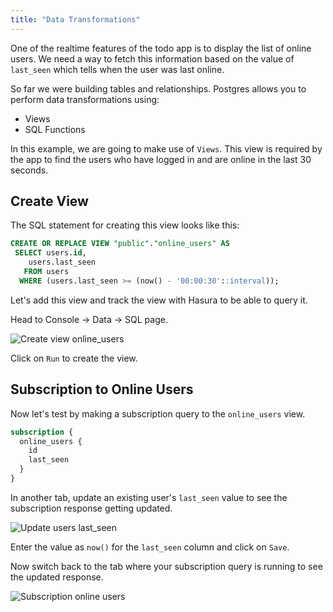 ```yaml
---
title: "Data Transformations"
---
```


One of the realtime features of the todo app is to display the list of online users. We need a way to fetch this information based on the value of `last_seen` which tells when the user was last online.

So far we were building tables and relationships. 
Postgres allows you to perform data transformations using:
- Views
- SQL Functions

In this example, we are going to make use of `Views`. This view is required by the app to find the users who have logged in and are online in the last 30 seconds.

## Create View

The SQL statement for creating this view looks like this:

```sql
CREATE OR REPLACE VIEW "public"."online_users" AS 
 SELECT users.id,
    users.last_seen
   FROM users
  WHERE (users.last_seen >= (now() - '00:00:30'::interval));
```

Let's add this view and track the view with Hasura to be able to query it.

Head to Console -> Data -> SQL page.

![Create view online_users](/https://graphql-engine-cdn.hasura.io/learn-hasura/assets/graphql-hasura/create-view.png)

Click on `Run` to create the view.

## Subscription to Online Users

Now let's test by making a subscription query to the `online_users` view.

```graphql
subscription {
  online_users {
    id
    last_seen
  }
}
```

In another tab, update an existing user's `last_seen` value to see the subscription response getting updated.

![Update users last_seen](/https://graphql-engine-cdn.hasura.io/learn-hasura/assets/graphql-hasura/update-users-last-seen.png)

Enter the value as `now()` for the `last_seen` column and click on `Save`.

Now switch back to the tab where your subscription query is running to see the updated response.

![Subscription online users](/https://graphql-engine-cdn.hasura.io/learn-hasura/assets/graphql-hasura/online-users-subscription.png)





